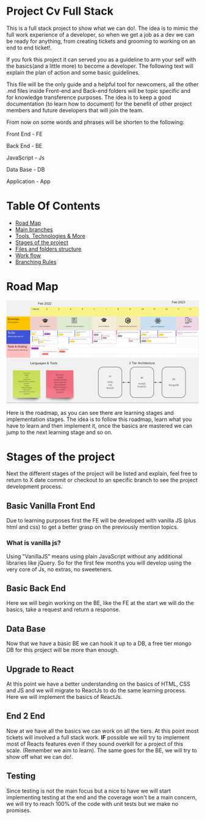 # Project Cv Full Stack

This is a full stack project to show what we can do!. The idea is to mimic the full work experience of a developer, so when we get a job as a dev we can be ready for anything, from creating tickets and grooming to working on an end to end ticket!.

If you fork this project it can served you as a guideline to arm your self with the basics(and a little more) to become a developer. The following text will explain the plan of action and some basic guidelines.

This file will be the only guide and a helpful tool for newcomers, all the other .md files inside Front-end and Back-end folders will be topic specific and for knowledge transference purposes. The idea is to keep a good documentation (to learn how to document) for the benefit of other project members and future developers that will join the team.

From now on some words and phrases will be shorten to the following:

Front End - FE

Back End - BE

JavaScript - Js

Data Base - DB

Application - App

# Table Of Contents

- [Road Map](#road-map)
- [Main branches](./technologies-and-more.md#tools-technologies-and-more.md#main-branches)
- [Tools, Technologies & More](./technologies-and-more.md#tools-technologies-and-more)
- [Stages of the project](#stages-of-the-project)
- [Files and folders structure](./technologies-and-more.md#tools-technologies-and-more)
- [Work flow](./technologies-and-more.md#work-flow)
- [Branching Rules](./technologies-and-more.md#branching-rules)

# Road Map

![Road Map](/roadmap.PNG?raw=true)

Here is the roadmap, as you can see there are learning stages and implementation stages. The idea is to follow this roadmap, learn what you have to learn and then implement it, once the basics are mastered we can jump to the next learning stage and so on.

# Stages of the project

Next the different stages of the project will be listed and explain, feel free to return to X date commit or checkout to an specific branch to see the project development process.

## Basic Vanilla Front End

Due to learning purposes first the FE will be developed with vanilla JS (plus html and css) to get a better grasp on the previously mention topics.

### What is vanilla js?

Using "VanillaJS" means using plain JavaScript without any additional libraries like jQuery. So for the first few months you will develop using the very core of Js, no extras, no sweeteners.

## Basic Back End

Here we will begin working on the BE, like the FE at the start we will do the basics, take a request and return a response.

## Data Base

Now that we have a basic BE we can hook it up to a DB, a free tier mongo DB for this project will be more than enough.

## Upgrade to React

At this point we have a better understanding on the basics of HTML, CSS and JS and we will migrate to ReactJs to do the same learning process. Here we will implement the basics of ReactJs.

## End 2 End

Now at we have all the basics we can work on all the tiers. At this point most tickets will involved a full stack work. **IF** possible we will try to implement most of Reacts features even if they sound overkill for a project of this scale. (Remember we aim to learn). The same goes for the BE, we will try to show off what we can do!.

## Testing

Since testing is not the main focus but a nice to have we will start implementing testing at the end and the coverage won't be a main concern, we will try to reach 100% of the code with unit tests but we make no promises.
